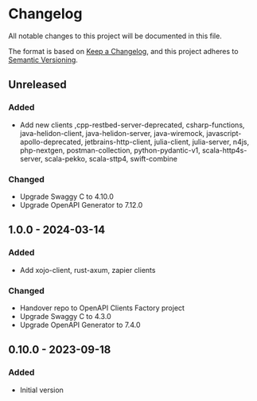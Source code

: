 # Changelog

All notable changes to this project will be documented in this file.

The format is based on [Keep a Changelog](https://keepachangelog.com/en/1.0.0/),
and this project adheres to [Semantic Versioning](https://semver.org/spec/v2.0.0.html).

## Unreleased

### Added
- Add new clients ,cpp-restbed-server-deprecated, csharp-functions, java-helidon-client, java-helidon-server, java-wiremock, javascript-apollo-deprecated, jetbrains-http-client, julia-client, julia-server, n4js, php-nextgen, postman-collection, python-pydantic-v1, scala-http4s-server, scala-pekko, scala-sttp4, swift-combine

### Changed
- Upgrade Swaggy C to 4.10.0
- Upgrade OpenAPI Generator to 7.12.0

## 1.0.0 - 2024-03-14
### Added
- Add xojo-client, rust-axum, zapier clients

### Changed
- Handover repo to OpenAPI Clients Factory project
- Upgrade Swaggy C to 4.3.0
- Upgrade OpenAPI Generator to 7.4.0

## 0.10.0 - 2023-09-18
### Added
- Initial version
